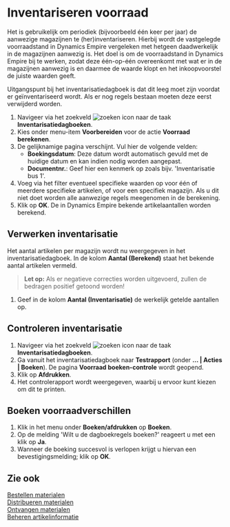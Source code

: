 # Inventariseren voorraad

Het is gebruikelijk om periodiek (bijvoorbeeld één keer per jaar) de aanwezige magazijnen te (her)inventariseren. Hierbij wordt de vastgelegde voorraadstand in Dynamics Empire vergeleken met hetgeen daadwerkelijk in de magazijnen aanwezig is. Het doel is om de voorraadstand in Dynamics Empire bij te werken, zodat deze één-op-één overeenkomt met wat er in de magazijnen aanwezig is en daarmee de waarde klopt en het inkoopvoorstel de juiste waarden geeft.

Uitgangspunt bij het inventarisatiedagboek is dat dit leeg moet zijn voordat er geïnventariseerd wordt. Als er nog regels bestaan moeten deze eerst verwijderd worden.

1. Navigeer via het zoekveld ![zoeken icon](/assets/images/zoeken.png "zoeken icon") naar de taak **Inventarisatiedagboeken**. 
2. Kies onder menu-item **Voorbereiden** voor de actie **Voorraad berekenen**. 
3. De gelijknamige pagina verschijnt. Vul hier de volgende velden: 
   - **Boekingsdatum**: Deze datum wordt automatisch gevuld met de huidige datum en kan indien nodig worden aangepast. 
   - **Documentnr.**: Geef hier een kenmerk op zoals bijv. 'Inventarisatie bus 1'.     
4. Voeg via het filter eventueel specifieke waarden op voor één of meerdere specifieke artikelen, of voor een specifiek magazijn. Als u dit niet doet worden alle aanwezige regels meegenomen in de berekening.
5. Klik op **OK**. De in Dynamics Empire bekende artikelaantallen worden berekend.  

## Verwerken inventarisatie

Het aantal artikelen per magazijn wordt nu weergegeven in het inventarisatiedagboek. In de kolom **Aantal (Berekend)** staat het bekende aantal artikelen vermeld.
>**Let op:** Als er negatieve correcties worden uitgevoerd, zullen de bedragen positief getoond worden! 
1. Geef in de kolom **Aantal (Inventarisatie)** de werkelijk getelde aantallen op.  
 
## Controleren inventarisatie

1. Navigeer via het zoekveld ![zoeken icon](/assets/images/zoeken.png "zoeken icon") naar de taak **Inventarisatiedagboeken**. 
2. Ga vanuit het inventarisatiedagboek naar **Testrapport** (onder **... | Acties | Boeken**). De pagina **Voorraad boeken-controle** wordt geopend.
3. Klik op **Afdrukken**. 
4. Het controlerapport wordt weergegeven, waarbij u ervoor kunt kiezen om dit te printen. 
 
## Boeken voorraadverschillen

1. Klik in het menu onder **Boeken/afdrukken** op **Boeken**.  
2. Op de melding 'Wilt u de dagboekregels boeken?' reageert u met een klik op **Ja**.  
3. Wanneer de boeking succesvol is verlopen krijgt u hiervan een bevestigingsmelding; klik op **OK**.  

## Zie ook

[Bestellen materialen](../bestellen-materialen/)  
[Distribueren materialen](../distribueren-materialen/)  
[Ontvangen materialen](../ontvangen-materialen/)  
[Beheren artikelinformatie](../beheren-artikelinformatie/)  
